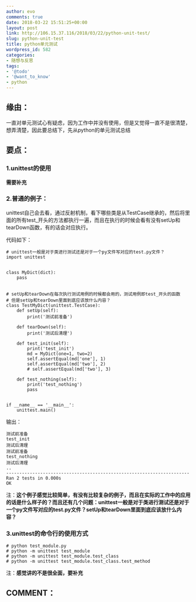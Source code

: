 ```yaml
---
author: evo
comments: true
date: 2018-03-22 15:51:25+00:00
layout: post
link: http://106.15.37.116/2018/03/22/python-unit-test/
slug: python-unit-test
title: python单元测试
wordpress_id: 582
categories:
- 随想与反思
tags:
- '@todo'
- '@want_to_know'
- python
---
```


<!-- more -->


## 缘由：


一直对单元测试心有疑虑，因为工作中并没有使用，但是又觉得一直不是很清楚，想弄清楚，因此要总结下，先从python的单元测试总结


## 要点：




### 1.unittest的使用


**需要补充**


### 2.普通的例子：


unittest自己会去看，通过反射机制，看下哪些类是从TestCase继承的，然后将里面的所有test_开头的方法都执行一遍，而且在执行的时候会看有没有setUp和tearDown函数，有的话会对应执行。

代码如下：

    
    # unittest一般是对于类进行测试还是对于一个py文件写对应的test.py文件？
    import unittest
    
    
    class MyDict(dict):
        pass
    
    
    # setUp和tearDown在每次执行测试用例的时候都会用的，测试用例即test_开头的函数
    # 但是setUp和tearDown里面到底应该放什么内容？
    class TestMyDict(unittest.TestCase):
        def setUp(self):
            print('测试前准备')
    
        def tearDown(self):
            print('测试后清理')
    
        def test_init(self):
            print('test_init')
            md = MyDict(one=1, two=2)
            self.assertEqual(md['one'], 1)
            self.assertEqual(md['two'], 2)
            # self.assertEqual(md['two'], 3)
    
        def test_nothing(self):
            print('test_nothing')
            pass
    
    
    if __name__ == '__main__':
        unittest.main()


输出：

    
    测试前准备
    test_init
    测试后清理
    测试前准备
    test_nothing
    测试后清理
    ..
    ----------------------------------------------------------------------
    Ran 2 tests in 0.000s
    OK


注：**这个例子感觉比较简单，有没有比较复杂的例子，而且在实际的工作中的应用的话是什么样子的？而且还有几个问题：unittest一般是对于类进行测试还是对于一个py文件写对应的test.py文件？setUp和tearDown里面到底应该放什么内容？**


### 3.unittest的命令行的使用方式



    
    # python test_module.py
    # python -m unittest test_module
    # python -m unittest test_module.test_class
    # python -m unittest test_module.test_class.test_method


注：**感觉讲的不是很全面，要补充**


## COMMENT：



